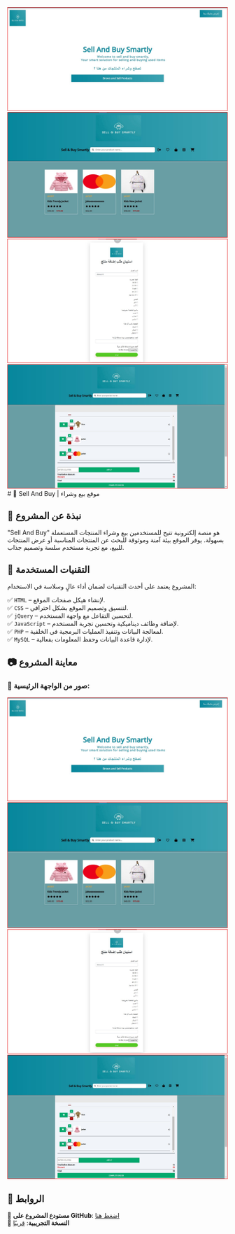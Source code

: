 <img src="https://github.com/AymanAlsharaei/SellAndBuy/blob/main/Screenshot 2025-02-03 192136.jpg" class="col"  >
<img src="https://github.com/AymanAlsharaei/SellAndBuy/blob/main/Screenshot 2025-02-03 193205.jpg" class="col"  >
<img src="https://github.com/AymanAlsharaei/SellAndBuy/blob/main/Screenshot 2025-02-03 192332.jpg" class="col"  >
<img src="https://github.com/AymanAlsharaei/SellAndBuy/blob/main/Screenshot 2025-02-03 193259.jpg" class="col"  >
# 🛒 Sell And Buy | موقع بيع وشراء

## 📌 نبذة عن المشروع  
"Sell And Buy" هو منصة إلكترونية تتيح للمستخدمين بيع وشراء المنتجات المستعملة بسهولة. يوفر الموقع بيئة آمنة وموثوقة للبحث عن المنتجات المناسبة أو عرض المنتجات للبيع، مع تجربة مستخدم سلسة وتصميم جذاب.

## 🚀 التقنيات المستخدمة  
المشروع يعتمد على أحدث التقنيات لضمان أداء عالٍ وسلاسة في الاستخدام:

✅ `HTML` – لإنشاء هيكل صفحات الموقع.  
✅ `CSS` – لتنسيق وتصميم الموقع بشكل احترافي.  
✅ `jQuery` – لتحسين التفاعل مع واجهة المستخدم.  
✅ `JavaScript` – لإضافة وظائف ديناميكية وتحسين تجربة المستخدم.  
✅ `PHP` – لمعالجة البيانات وتنفيذ العمليات البرمجية في الخلفية.  
✅ `MySQL` – لإدارة قاعدة البيانات وحفظ المعلومات بفعالية.  

## 📷 معاينة المشروع  

### 🔹 صور من الواجهة الرئيسية:
![لقطة شاشة 1](https://github.com/AymanAlsharaei/SellAndBuy/blob/main/Screenshot%202025-02-03%20192136.jpg)
![لقطة شاشة 2](https://github.com/AymanAlsharaei/SellAndBuy/blob/main/Screenshot%202025-02-03%20193205.jpg)
![لقطة شاشة 3](https://github.com/AymanAlsharaei/SellAndBuy/blob/main/Screenshot%202025-02-03%20192332.jpg)
![لقطة شاشة 4](https://github.com/AymanAlsharaei/SellAndBuy/blob/main/Screenshot%202025-02-03%20193259.jpg)

## 🔗 الروابط  
🔗 **مستودع المشروع على GitHub**: [اضغط هنا](https://github.com/AymanAlsharaei/Sell-And-Buy)  
🔗 **النسخة التجريبية**: [قريبًا](#)

